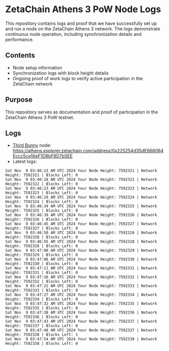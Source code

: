 # ZetaChain Athens 3 PoW Node Logs
This repository contains logs and proof that we have successfully set up and run a node on the ZetaChain Athens 3 network. The logs demonstrate continuous node operation, including synchronization details and performance.

## Contents
- Node setup information
- Synchronization logs with block height details
- Ongoing proof of work logs to verify active participation in the ZetaChain network

## Purpose
This repository serves as documentation and proof of participation in the ZetaChain Athens 3 PoW testnet.

## Logs

- [Third Bunny](https://thirdbunny.xyz/) node: https://athens.explorer.zetachain.com/address/0x225254d35dE666064Eccc5ce16eF1D8bF8D7b5EE
- Latest logs:
```
Sat Nov  9 03:46:13 AM UTC 2024 Your Node Height: 7592321 | Network Height: 7592321 | Blocks Left: 0
Sat Nov  9 03:46:18 AM UTC 2024 Your Node Height: 7592322 | Network Height: 7592322 | Blocks Left: 0
Sat Nov  9 03:46:23 AM UTC 2024 Your Node Height: 7592323 | Network Height: 7592323 | Blocks Left: 0
Sat Nov  9 03:46:29 AM UTC 2024 Your Node Height: 7592324 | Network Height: 7592324 | Blocks Left: 0
Sat Nov  9 03:46:34 AM UTC 2024 Your Node Height: 7592325 | Network Height: 7592325 | Blocks Left: 0
Sat Nov  9 03:46:39 AM UTC 2024 Your Node Height: 7592326 | Network Height: 7592326 | Blocks Left: 0
Sat Nov  9 03:46:45 AM UTC 2024 Your Node Height: 7592327 | Network Height: 7592327 | Blocks Left: 0
Sat Nov  9 03:46:50 AM UTC 2024 Your Node Height: 7592328 | Network Height: 7592328 | Blocks Left: 0
Sat Nov  9 03:46:55 AM UTC 2024 Your Node Height: 7592328 | Network Height: 7592328 | Blocks Left: 0
Sat Nov  9 03:47:00 AM UTC 2024 Your Node Height: 7592329 | Network Height: 7592329 | Blocks Left: 0
Sat Nov  9 03:47:06 AM UTC 2024 Your Node Height: 7592330 | Network Height: 7592330 | Blocks Left: 0
Sat Nov  9 03:47:11 AM UTC 2024 Your Node Height: 7592331 | Network Height: 7592331 | Blocks Left: 0
Sat Nov  9 03:47:16 AM UTC 2024 Your Node Height: 7592332 | Network Height: 7592332 | Blocks Left: 0
Sat Nov  9 03:47:22 AM UTC 2024 Your Node Height: 7592333 | Network Height: 7592333 | Blocks Left: 0
Sat Nov  9 03:47:27 AM UTC 2024 Your Node Height: 7592334 | Network Height: 7592334 | Blocks Left: 0
Sat Nov  9 03:47:32 AM UTC 2024 Your Node Height: 7592335 | Network Height: 7592335 | Blocks Left: 0
Sat Nov  9 03:47:38 AM UTC 2024 Your Node Height: 7592336 | Network Height: 7592336 | Blocks Left: 0
Sat Nov  9 03:47:43 AM UTC 2024 Your Node Height: 7592337 | Network Height: 7592337 | Blocks Left: 0
Sat Nov  9 03:47:48 AM UTC 2024 Your Node Height: 7592337 | Network Height: 7592338 | Blocks Left: 1
Sat Nov  9 03:47:54 AM UTC 2024 Your Node Height: 7592338 | Network Height: 7592338 | Blocks Left: 0
```
